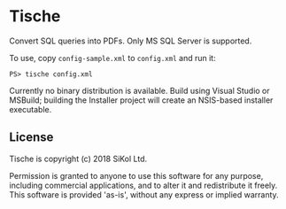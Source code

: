 # Tische

Convert SQL queries into PDFs.  Only MS SQL Server is supported.

To use, copy `config-sample.xml` to `config.xml` and run it:

```
PS> tische config.xml
```

Currently no binary distribution is available.  Build using Visual Studio or MSBuild;
building the Installer project will create an NSIS-based installer executable.

## License

Tische is copyright (c) 2018 SiKol Ltd.

Permission is granted to anyone to use this software for any purpose,
including commercial applications, and to alter it and redistribute it
freely. This software is provided 'as-is', without any express or implied
warranty.
